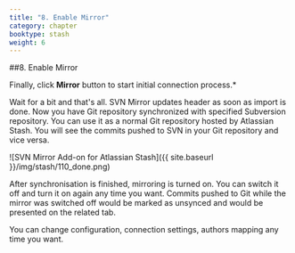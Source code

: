 ```yaml
---
title: "8. Enable Mirror"
category: chapter
booktype: stash
weight: 6
---
```

##8. Enable Mirror

Finally, click **Mirror** button to start initial connection process.*

Wait for a bit and that's all. 
SVN Mirror updates header as soon as import is done. Now you have Git repository synchronized with specified Subversion repository. You can use it as a normal Git repository hosted by Atlassian Stash.
You will see the commits pushed to SVN in your Git repository and vice versa.

![SVN Mirror Add-on for Atlassian Stash]({{ site.baseurl }}/img/stash/110_done.png)

After synchronisation is finished, mirroring is turned on. You can switch it off and turn it on again any time you want. Commits pushed to Git while the mirror was switched off would be marked as unsynced and would be presented on the related tab.

You can change configuration, connection settings, authors mapping any time you want.

[](#up)




